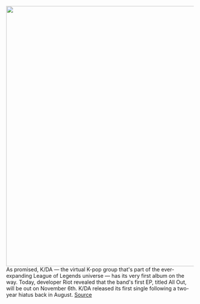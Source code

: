 <img src='https://cdn.vox-cdn.com/thumbor/u0tVF9nYZ8hgGjOnJh_6JEWyzkY=/0x0:3648x2052/1200x800/filters:focal(1533x735:2115x1317)/cdn.vox-cdn.com/uploads/chorus_image/image/67570044/MBAR_015_KDA_SeraConfirmation_Post_16x9_Twtr_FINAL_v2_2020_09_03.0.jpg' width='700px' /><br/>
As promised, K/DA — the virtual K-pop group that's part of the ever-expanding League of Legends universe — has its very first album on the way. Today, developer Riot revealed that the band's first EP, titled All Out, will be out on November 6th. K/DA released its first single following a two-year hiatus back in August.
<a href='https://www.theverge.com/2020/10/2/21496800/kda-league-of-legends-k-pop-album-release-date'> Source <a/>